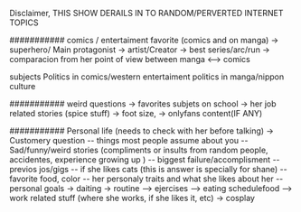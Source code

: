 Disclaimer, THIS SHOW DERAILS IN TO RANDOM/PERVERTED INTERNET TOPICS

########### comics / entertaiment 
favorite (comics and on manga)
-> superhero/ Main protagonist
-> artist/Creator
-> best series/arc/run 
-> comparacion from her point of view between manga <--> comics

subjects
Politics in comics/western entertaiment
politics in manga/nippon culture

########### weird questions
-> favorites subjets on school
-> her job related stories (spice stuff)
-> foot size,
-> onlyfans content(IF ANY)



########### Personal life (needs to check with her before talking)
-> Customery question 
  -- things most people assume about you
  -- Sad/funny/weird stories (compliments or insults from random people, accidentes, experience growing up )
  -- biggest failure/accomplisment
  -- previos jos/gigs 
  -- if she likes cats (this is answer is specially for shane)
  -- favorite food, color
  -- her personaly traits and what she likes about her
  -- personal goals
-> daiting
-> routine
  --> ejercises
  --> eating schedulefood
  --> work related stuff (where she works, if she likes it, etc)
-> cosplay 




